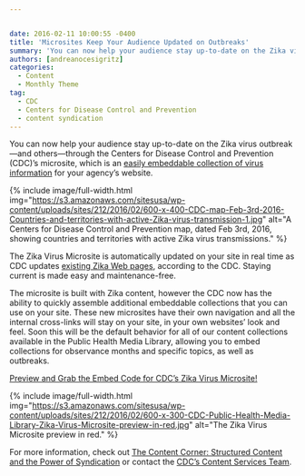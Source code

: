 ```yaml
---


date: 2016-02-11 10:00:55 -0400
title: 'Microsites Keep Your Audience Updated on Outbreaks'
summary: 'You can now help your audience stay up-to-date on the Zika virus outbreak&mdash;and others&mdash;through the Centers for Disease Control and Prevention (CDC)’smicrosite, which is an easily embeddable collection of virus information for your agency’swebsite.'
authors: [andreanocesigritz]
categories:
  - Content
  - Monthly Theme
tag:
  - CDC
  - Centers for Disease Control and Prevention
  - content syndication
---
```


You can now help your audience stay up-to-date on the Zika virus outbreak—and others—through the Centers for Disease Control and Prevention (CDC)’s microsite, which is an [easily embeddable collection of virus information](https://tools.cdc.gov/medialibrary/index.aspx#/microsite/id/234558) for your agency’s website.


{% include image/full-width.html img="https://s3.amazonaws.com/sitesusa/wp-content/uploads/sites/212/2016/02/600-x-400-CDC-map-Feb-3rd-2016-Countries-and-territories-with-active-Zika-virus-transmission-1.jpg" alt="A Centers for Disease Control and Prevention map, dated Feb 3rd, 2016, showing countries and territories with active Zika virus transmissions." %}

The Zika Virus Microsite is automatically updated on your site in real time as CDC updates [existing Zika Web pages](http://www.cdc.gov/zika/), according to the CDC. Staying current is made easy and maintenance-free.

The microsite is built with Zika content, however the CDC now has the ability to quickly assemble additional embeddable collections that you can use on your site. These new microsites have their own navigation and all the internal cross-links will stay on your site, in your own websites’ look and feel. Soon this will be the default behavior for all of our content collections available in the Public Health Media Library, allowing you to embed collections for observance months and specific topics, as well as outbreaks.

[Preview and Grab the Embed Code for CDC’s Zika Virus Microsite!](https://tools.cdc.gov/medialibrary/index.aspx#/microsite/id/234558)


{% include image/full-width.html img="https://s3.amazonaws.com/sitesusa/wp-content/uploads/sites/212/2016/02/600-x-300-CDC-Public-Health-Media-Library-Zika-Virus-Microsite-preview-in-red.jpg" alt="The Zika Virus Microsite preview in red." %}

For more information, check out [The Content Corner: Structured Content and the Power of Syndication](https://www.WHATEVER/2015/11/09/the-content-corner-structured-content-and-the-power-of-syndication/) or contact the [CDC’s Content Services Team](mailto:IMTech@cdc.gov).